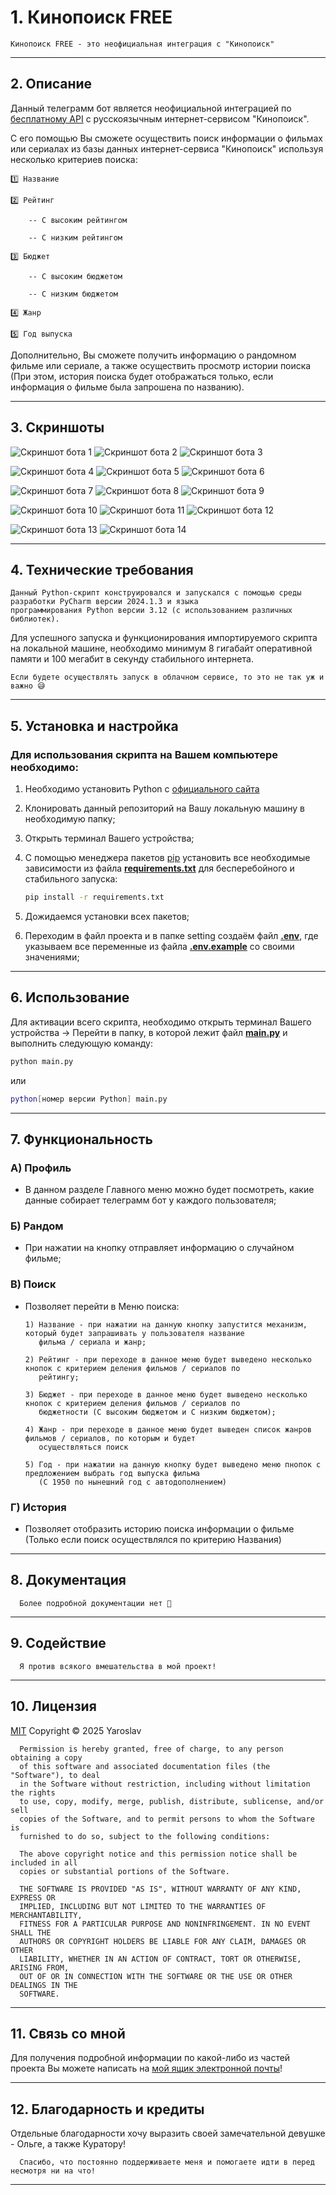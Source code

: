 # 1. Кинопоиск FREE

    Кинопоиск FREE - это неофициальная интеграция с "Кинопоиск"

---

## 2. Описание

Данный телеграмм бот является неофициальной интеграцией по [бесплатному API](https://kinopoisk.dev) с русскоязычным 
интернет-сервисом "Кинопоиск". 

С его помощью Вы сможете осуществить поиск информации о фильмах или сериалах из базы данных интернет-сервиса "Кинопоиск" 
используя несколько критериев поиска:

    1️⃣ Название
    
    2️⃣ Рейтинг
    
        -- С высоким рейтингом
        
        -- С низким рейтингом
    
    3️⃣ Бюджет
    
        -- С высоким бюджетом
        
        -- С низким бюджетом
    
    4️⃣ Жанр
    
    5️⃣ Год выпуска

Дополнительно, Вы сможете получить информацию о рандомном фильме или сериале, а также осуществить просмотр истории 
поиска (При этом, история поиска будет отображаться только, если информация о фильме была запрошена по названию).

---

## 3. Скриншоты


![Скриншот бота 1](/images/bot-1.jpg)  ![Скриншот бота 2](/images/bot-2.jpg)  ![Скриншот бота 3](/images/bot-3.jpg)

![Скриншот бота 4](/images/bot-4.jpg)  ![Скриншот бота 5](/images/bot-5.jpg)  ![Скриншот бота 6](/images/bot-6.jpg)

![Скриншот бота 7](/images/bot-7.jpg)  ![Скриншот бота 8](/images/bot-8.jpg)  ![Скриншот бота 9](/images/bot-9.jpg)

![Скриншот бота 10](/images/bot-10.jpg)   ![Скриншот бота 11](/images/bot-11.jpg)   ![Скриншот бота 12](/images/bot-12.jpg)

![Скриншот бота 13](/images/bot-13.jpg)   ![Скриншот бота 14](/images/bot-14.jpg)

---

## 4. Технические требования

    Данный Python-скрипт конструировался и запускался с помощью среды разработки PyCharm версии 2024.1.3 и языка 
    программирования Python версии 3.12 (с использованием различных библиотек).

Для успешного запуска и функционирования импортируемого скрипта на локальной машине, необходимо минимум 8 гигабайт 
оперативной памяти и 100 мегабит в секунду стабильного интернета.

    Если будете осуществлять запуск в облачном сервисе, то это не так уж и важно 😅

---

## 5. Установка и настройка

### Для использования скрипта на Вашем компьютере необходимо:

1. Необходимо установить Python c [официального сайта](https://www.python.org)

2. Клонировать данный репозиторий на Вашу локальную машину в необходимую папку;

3. Открыть терминал Вашего устройства;

4. С помощью менеджера пакетов [pip](https://pip.pypa.io/en/stable/) установить все необходимые зависимости из файла 
<b><u>requirements.txt</u></b> для бесперебойного и стабильного запуска:

    ```bash
    pip install -r requirements.txt
    ```
   
5. Дожидаемся установки всех пакетов;

6. Переходим в файл проекта и в папке setting создаём файл <b><u>.env</u></b>, где указываем все переменные из файла 
<b><u>.env.example</u></b> со своими значениями;

---

## 6. Использование

Для активации всего скрипта, необходимо открыть терминал Вашего устройства -> Перейти в папку, в которой лежит файл 
<b><u>main.py</u></b> и выполнить следующую команду:



   ```bash
   python main.py
   ```

или

   ```bash
   python[номер версии Python] main.py
   ```

---

## 7. Функциональность

### А) Профиль

+ В данном разделе Главного меню можно будет посмотреть, какие данные собирает телеграмм бот у каждого пользователя;

### Б) Рандом

+ При нажатии на кнопку отправляет информацию о случайном фильме;

### В) Поиск

+ Позволяет перейти в Меню поиска:

      1) Название - при нажатии на данную кнопку запустится механизм, который будет запрашивать у пользователя название 
         фильма / сериала и жанр;

      2) Рейтинг - при переходе в данное меню будет выведено несколько кнопок с критерием деления фильмов / сериалов по
         рейтингу;

      3) Бюджет - при переходе в данное меню будет выведено несколько кнопок с критерием деления фильмов / сериалов по
         бюджетности (С высоким бюджетом и С низким бюджетом);

      4) Жанр - при переходе в данное меню будет выведен список жанров фильмов / сериалов, по которым и будет 
         осуществляться поиск

      5) Год - при нажатии на данную кнопку будет выведено меню пнопок с предложением выбрать год выпуска фильма 
         (С 1950 по нынешний год с автодополнением)

### Г) История

+ Позволяет отобразить историю поиска информации о фильме (Только если поиск осуществлялся по критерию Названия)

---

## 8. Документация

      Более подробной документации нет 🤣

---

## 9. Содействие

      Я против всякого вмешательства в мой проект!

---

## 10. Лицензия

[MIT](https://choosealicense.com/licenses/mit/) Copyright © 2025 Yaroslav

      Permission is hereby granted, free of charge, to any person obtaining a copy
      of this software and associated documentation files (the "Software"), to deal
      in the Software without restriction, including without limitation the rights
      to use, copy, modify, merge, publish, distribute, sublicense, and/or sell
      copies of the Software, and to permit persons to whom the Software is
      furnished to do so, subject to the following conditions:
      
      The above copyright notice and this permission notice shall be included in all
      copies or substantial portions of the Software.
      
      THE SOFTWARE IS PROVIDED "AS IS", WITHOUT WARRANTY OF ANY KIND, EXPRESS OR
      IMPLIED, INCLUDING BUT NOT LIMITED TO THE WARRANTIES OF MERCHANTABILITY,
      FITNESS FOR A PARTICULAR PURPOSE AND NONINFRINGEMENT. IN NO EVENT SHALL THE
      AUTHORS OR COPYRIGHT HOLDERS BE LIABLE FOR ANY CLAIM, DAMAGES OR OTHER
      LIABILITY, WHETHER IN AN ACTION OF CONTRACT, TORT OR OTHERWISE, ARISING FROM,
      OUT OF OR IN CONNECTION WITH THE SOFTWARE OR THE USE OR OTHER DEALINGS IN THE
      SOFTWARE.

---

## 11. Связь со мной

Для получения подробной информации по какой-либо из частей проекта Вы можете написать на 
<a href="mailto:Yaroslav.Software.Engineer@gmail.com?subject=Вопрос по телеграмм боту Кинопоиск FREE">
мой ящик электронной почты</a>!

---

## 12. Благодарность и кредиты

Отдельные благодарности хочу выразить своей замечательной девушке - Ольге, а также Куратору!

      Спасибо, что постоянно поддерживаете меня и помогаете идти в перед несмотря ни на что! 

---
